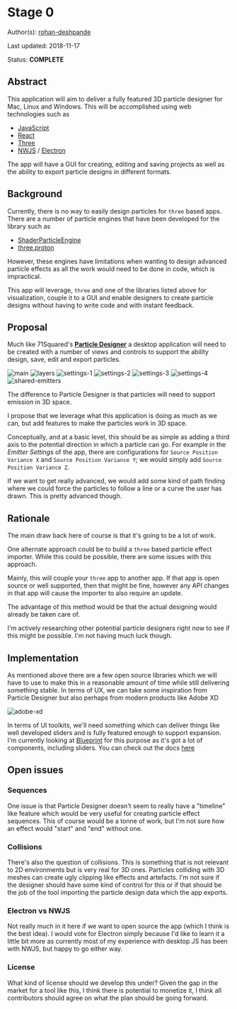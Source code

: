 # Stage 0

Author(s): [rohan-deshpande](http://github.com/rohan-deshpande)

Last updated: 2018-11-17

Status: **COMPLETE**

## Abstract

This application will aim to deliver a fully featured 3D particle designer for Mac, Linux and Windows. This will be accomplished using web technologies such as

* [JavaScript](https://www.javascript.com/)
* [React](https://facebook.github.io/react/)
* [Three](https://threejs.org)
* [NWJS](https://nwjs.io) / [Electron](https://electronjs.org/)

The app will have a GUI for creating, editing and saving projects as well as the ability to export particle designs in different formats.

## Background

Currently, there is no way to easily design particles for `three` based apps. There are a number of particle engines that have been developed for the library such as

* [ShaderParticleEngine](https://github.com/squarefeet/ShaderParticleEngine)
* [three.proton](https://a-jie.github.io/three.proton/)

However, these engines have limitations when wanting to design advanced particle effects as all the work would need to be done in code, which is impractical.

This app will leverage, `three` and one of the libraries listed above for visualization, couple it to a GUI and enable designers to create particle designs without having to write code and with instant feedback.

## Proposal

Much like 71Squared's **[Particle Designer](https://71squared.com/particledesigner)** a desktop application will need to be created with a number of views and controls to support the ability design, save, edit and export particles.

![main](files/ui-examples/particle-designer/main.png)
![layers](files/ui-examples/particle-designer/system-emitter-layers.png)
![settings-1](files/ui-examples/particle-designer/settings-1.png)
![settings-2](files/ui-examples/particle-designer/settings-2.png)
![settings-3](files/ui-examples/particle-designer/settings-3.png)
![settings-4](files/ui-examples/particle-designer/settings-4.png)
![shared-emitters](files/ui-examples/particle-designer/shared-emitters.png)

The difference to Particle Designer is that particles will need to support emission in 3D space.

I propose that we leverage what this application is doing as much as we can, but add features to make the particles work in 3D space.

Conceptually, and at a basic level, this should be as simple as adding a third axis to the potential direction in which a particle can go. For example in the _Emitter Settings_ of the app, there are configurations for `Source Position Variance X` and `Source Position Variance Y`; we would simply add `Source Position Variance Z`.  

If we want to get really advanced, we would add some kind of path finding where we could force the particles to follow a line or a curve the user has drawn. This is pretty advanced though.

## Rationale

The main draw back here of course is that it's going to be a lot of work.

One alternate approach could be to build a `three` based particle effect importer. While this could be possible, there are some issues with this approach.

Mainly, this will couple your `three` app to another app. If that app is open source or well supported, then that might be fine, however any API changes in that app will cause the importer to also require an update.

The advantage of this method would be that the actual designing would already be taken care of.

I'm actively researching other potential particle designers right now to see if this might be possible. I'm not having much luck though.

## Implementation

As mentioned above there are a few open source libraries which we will have to use to make this in a reasonable amount of time while still delivering something stable. In terms of UX, we can take some inspiration from Particle Designer but also perhaps from modern products like Adobe XD

![adobe-xd](files/ui-examples/adobe-xd/adobe-xd-ui.png)

In terms of UI toolkits, we'll need something which can deliver things like well developed sliders and is fully featured enough to support expansion. I'm currently looking at [Blueprint](http://blueprintjs.com/) for this purpose as it's got a lot of components, including sliders. You can check out the docs [here](https://blueprintjs.com/docs/)

## Open issues

### Sequences

One issue is that Particle Designer doesn't seem to really have a "timeline" like feature which would be very useful for creating particle effect sequences. This of course would be a tonne of work, but I'm not sure how an effect would "start" and "end" without one.

### Collisions

There's also the question of collisions. This is something that is not relevant to 2D environments but is very real for 3D ones. Particles colliding with 3D meshes can create ugly clipping like effects and artefacts. I'm not sure if the designer should have some kind of control for this or if that should be the job of the tool importing the particle design data which the app exports.

### Electron vs NWJS

Not really much in it here if we want to open source the app (which I think is the best idea). I would vote for Electron simply because I'd like to learn it a little bit more as currently most of my experience with desktop JS has been with NWJS, but happy to go either way.

### License

What kind of license should we develop this under? Given the gap in the market for a tool like this, I think there is potential to monetize it, I think all contributors should agree on what the plan should be going forward.
